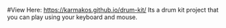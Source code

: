 #View Here: https://karmakos.github.io/drum-kit/
Its a drum kit project that you can play using your keyboard and mouse.
